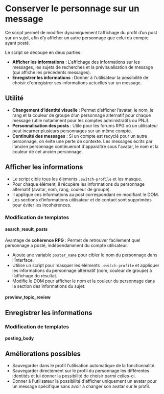 # Conserver le personnage sur un message

Ce script permet de modifier dynamiquement l’affichage du profil d’un post sur un sujet, afin d’y afficher un autre personnage que celui du compte ayant posté.

Le script se découpe en deux parties :

- **Afficher les informations** : L'affichage des informations sur les messages, les sujets de recherches et la prévisualisation de message (qui affiche les précédents messages).
- **Enregistrer les informations** : Donner à l'utilisateur la possibilité de choisir d'enregistrer ses informations actuelles sur un message.

## Utilité

- **Changement d’identité visuelle** : Permet d’afficher l’avatar, le nom, le rang et la couleur de groupe d’un personnage alternatif pour chaque message (utile notamment pour les comptes administratifs ou PNJ).
- **Personnalisation des posts** : Utile pour les forums RPG où un utilisateur peut incarner plusieurs personnages sur un même compte.
- **Continuité des messages** : Si un compte est recyclé pour un autre personnage, on évite une perte de contexte. Les messages écrits par l'ancien personnage continueront d'apparaître sous l'avatar, le nom et la couleur de cet ancien personnage.

## Afficher les informations

- Le script cible tous les éléments `.switch-profile` et les masque.
- Pour chaque élément, il récupère les informations du personnage alternatif (avatar, nom, rang, couleur de groupe).
- Il applique ces informations au post correspondant en modifiant le DOM.
- Les sections d’informations utilisateur et de contact sont supprimées pour éviter les incohérences.

### Modification de templates

#### search_result_posts

Avantage de **cohérence RPG** : Permet de retrouver facilement quel personnage a posté, indépendamment du compte utilisateur.

- Ajoute une variable `poster_name` pour cibler le nom du personnage dans l’interface.
- Utilise un script pour masquer les éléments `.switch-profile` et appliquer les informations du personnage alternatif (nom, couleur de groupe) à l’affichage du résultat.
- Modifie le DOM pour afficher le nom et la couleur du personnage dans la section des informations du sujet.

#### preview_topic_review

## Enregistrer les informations

### Modification de templates

#### posting_body

## Améliorations possibles

- Sauvegarder dans le profil l'utilisation automatique de la fonctionnalité.
- Sauvegarder directement sur le profil du personnage les différentes identités et lui donner la possibilité de choisir parmi celles-ci.
- Donner à l'utilisateur la possibilité d'afficher uniquement un avatar pour un message spécifique sans avoir à changer son avatar sur le profil.

